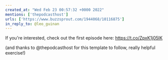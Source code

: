 ```yaml
---
created_at: "Wed Feb 23 00:57:32 +0000 2022"
mentions: ['thepodcasthost']
urls: ['https://www.buzzsprout.com/1944068/10116875']
in_reply_to: @leo_guinan
---
```


If you're interested, check out the first episode here: https://t.co/ZpxK1j05IK

(and thanks to @thepodcasthost for this template to follow, really helpful exercise!)
